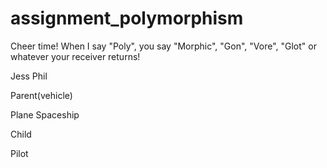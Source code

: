 assignment_polymorphism
=======================

Cheer time! When I say "Poly", you say "Morphic", "Gon", "Vore", "Glot" or whatever your receiver returns!


Jess 
Phil

Parent(vehicle)

Plane
Spaceship

Child

Pilot